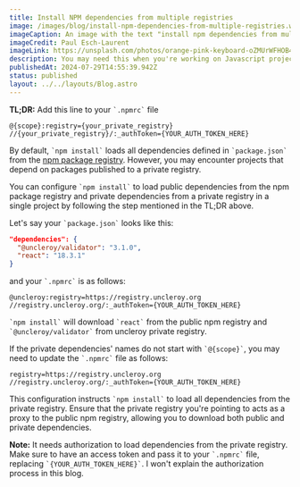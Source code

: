 ```yaml
---
title: Install NPM dependencies from multiple registries
image: /images/blog/install-npm-dependencies-from-multiple-registries.webp
imageCaption: An image with the text "install npm dependencies from multiple registries"
imageCredit: Paul Esch-Laurent
imageLink: https://unsplash.com/photos/orange-pink-keyboard-oZMUrWFHOB4
description: You may need this when you're working on Javascript project that requires installing dependencies from a private registry
publishedAt: 2024-07-29T14:55:39.942Z
status: published
layout: ../../layouts/Blog.astro
---
```


<b>TL;DR:</b> Add this line to your `` `.npmrc` `` file

```make
@{scope}:registry={your_private_registry}
//{your_private_registry}/:_authToken={YOUR_AUTH_TOKEN_HERE}
```

By default, `` `npm install` `` loads all dependencies defined in `` `package.json` `` from the [npm package registry](https://registry.npmjs.org/). However, you may encounter projects that depend on packages published to a private registry.

You can configure `` `npm install` `` to load public dependencies from the npm package registry and private dependencies from a private registry in a single project by following the step mentioned in the TL;DR above.

Let's say your `` `package.json` `` looks like this:

```json
"dependencies": {
  "@uncleroy/validator": "3.1.0",
  "react": "18.3.1"
}
```

and your `` `.npmrc` `` is as follows:

```make
@uncleroy:registry=https://registry.uncleroy.org
//registry.uncleroy.org/:_authToken={YOUR_AUTH_TOKEN_HERE}
```

`` `npm install` `` will download `` `react` `` from the public npm registry and `` `@uncleroy/validator` `` from uncleroy private registry.

If the private dependencies' names do not start with `` `@{scope}` ``, you may need to update the `` `.npmrc` `` file as follows:

```make
registry=https://registry.uncleroy.org
//registry.uncleroy.org/:_authToken={YOUR_AUTH_TOKEN_HERE}
```

This configuration instructs `` `npm install` `` to load all dependencies from the private registry. Ensure that the private registry you're pointing to acts as a proxy to the public npm registry, allowing you to download both public and private dependencies.

<b>Note:</b> It needs authorization to load dependencies from the private registry. Make sure to have an access token and pass it to your `` `.npmrc` `` file, replacing `` `{YOUR_AUTH_TOKEN_HERE}` ``. I won't explain the authorization process in this blog.

